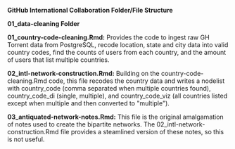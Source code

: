 **GitHub International Collaboration Folder/File Structure**

**01_data-cleaning Folder**

**01_country-code-cleaning.Rmd:** Provides the code to ingest raw GH Torrent data from PostgreSQL, recode location, state and city data into valid country codes, find the counts of users from each country, and the amount of users that list multiple countries.

**02_intl-network-construction.Rmd:** Building on the country-code-cleaning.Rmd code, this file recodes the country data and writes a nodelist with country_code (comma separated when multiple countries found), country_code_di (single, multiple), and country_code_viz (all countries listed except when multiple and then converted to "multiple").

**03_antiquated-network-notes.Rmd:** This file is the original amalgamation of notes used to create the bipartite networks. The 02_intl-network-construction.Rmd file provides a steamlined version of these notes, so this is not useful.
